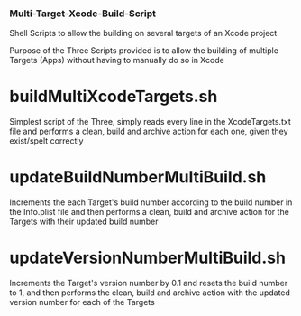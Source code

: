 ### Multi-Target-Xcode-Build-Script

Shell Scripts to allow the building on several targets of an Xcode project 

Purpose of the Three Scripts provided is to allow the building of multiple Targets (Apps) without having to manually do so in Xcode

# buildMultiXcodeTargets.sh

Simplest script of the Three, simply reads every line in the XcodeTargets.txt file and performs a clean, build and archive action for each one, given they exist/spelt correctly

# updateBuildNumberMultiBuild.sh

Increments the each Target's build number according to the build number in the Info.plist file and then performs a clean, build and archive action for the Targets with their updated build number

# updateVersionNumberMultiBuild.sh

Increments the Target's version number by 0.1 and resets the build number to 1, and then performs the clean, build and archive action with the updated version number for each of the Targets

